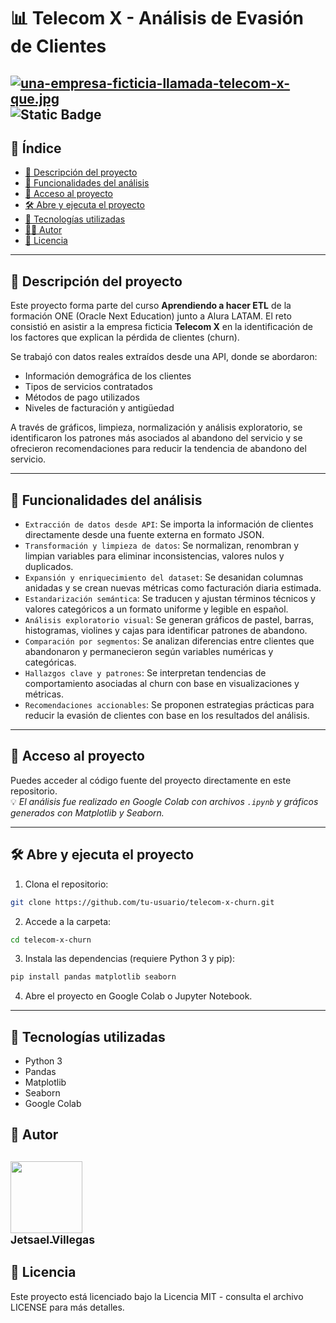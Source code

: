 # 📊 Telecom X - Análisis de Evasión de Clientes

[![una-empresa-ficticia-llamada-telecom-x-que.jpg](https://i.postimg.cc/59rqW8v9/una-empresa-ficticia-llamada-telecom-x-que.jpg)](https://postimg.cc/8shrhJtx)
![Static Badge](https://img.shields.io/badge/status-completed-green)
---
## 📑 Índice
- [🧾 Descripción del proyecto](#-descripción-del-proyecto)
- [🔧 Funcionalidades del análisis](#-funcionalidades-del-análisis)
- [📂 Acceso al proyecto](#-acceso-al-proyecto)
- [🛠️ Abre y ejecuta el proyecto](#️-abre-y-ejecuta-el-proyecto)
- [🧰 Tecnologías utilizadas](#-tecnologías-utilizadas)
- [👨‍💻 Autor](#-autor)
- [🪪 Licencia](#-licencia)
---
## 🧾 Descripción del proyecto
Este proyecto forma parte del curso **Aprendiendo a hacer ETL** de la formación ONE (Oracle Next Education) junto a Alura LATAM. El reto consistió en asistir a la empresa ficticia **Telecom X** en la identificación de los factores que explican la pérdida de clientes (churn).

Se trabajó con datos reales extraídos desde una API, donde se abordaron:

- Información demográfica de los clientes
- Tipos de servicios contratados
- Métodos de pago utilizados
- Niveles de facturación y antigüedad

A través de gráficos, limpieza, normalización y análisis exploratorio, se identificaron los patrones más asociados al abandono del servicio y se ofrecieron recomendaciones para reducir la tendencia de abandono del servicio.

---
## 🔧 Funcionalidades del análisis
- `Extracción de datos desde API`: Se importa la información de clientes directamente desde una fuente externa en formato JSON.
- `Transformación y limpieza de datos`: Se normalizan, renombran y limpian variables para eliminar inconsistencias, valores nulos y duplicados.
- `Expansión y enriquecimiento del dataset`: Se desanidan columnas anidadas y se crean nuevas métricas como facturación diaria estimada.
- `Estandarización semántica`: Se traducen y ajustan términos técnicos y valores categóricos a un formato uniforme y legible en español.
- `Análisis exploratorio visual`: Se generan gráficos de pastel, barras, histogramas, violines y cajas para identificar patrones de abandono.
- `Comparación por segmentos`: Se analizan diferencias entre clientes que abandonaron y permanecieron según variables numéricas y categóricas.
- `Hallazgos clave y patrones`: Se interpretan tendencias de comportamiento asociadas al churn con base en visualizaciones y métricas.
- `Recomendaciones accionables`: Se proponen estrategias prácticas para reducir la evasión de clientes con base en los resultados del análisis.
---
## 📂 Acceso al proyecto

Puedes acceder al código fuente del proyecto directamente en este repositorio.  
💡 *El análisis fue realizado en Google Colab con archivos `.ipynb` y gráficos generados con Matplotlib y Seaborn.*

---
## 🛠️ Abre y ejecuta el proyecto
1. Clona el repositorio:
```bash
git clone https://github.com/tu-usuario/telecom-x-churn.git
```
2. Accede a la carpeta:
```bash
cd telecom-x-churn
```
3. Instala las dependencias (requiere Python 3 y pip):
```bash
pip install pandas matplotlib seaborn
```
4. Abre el proyecto en Google Colab o Jupyter Notebook.
---
## 🧰 Tecnologías utilizadas
- Python 3
- Pandas
- Matplotlib
- Seaborn
- Google Colab
## 👤 Autor
[<img src="https://avatars.githubusercontent.com/u/157757330?v=4" width=115><br><sub>Jetsael Villegas</sub>](https://github.com/JetsaelVillegasMendoza)
---
## 📝 Licencia
Este proyecto está licenciado bajo la Licencia MIT - consulta el archivo LICENSE para más detalles.

